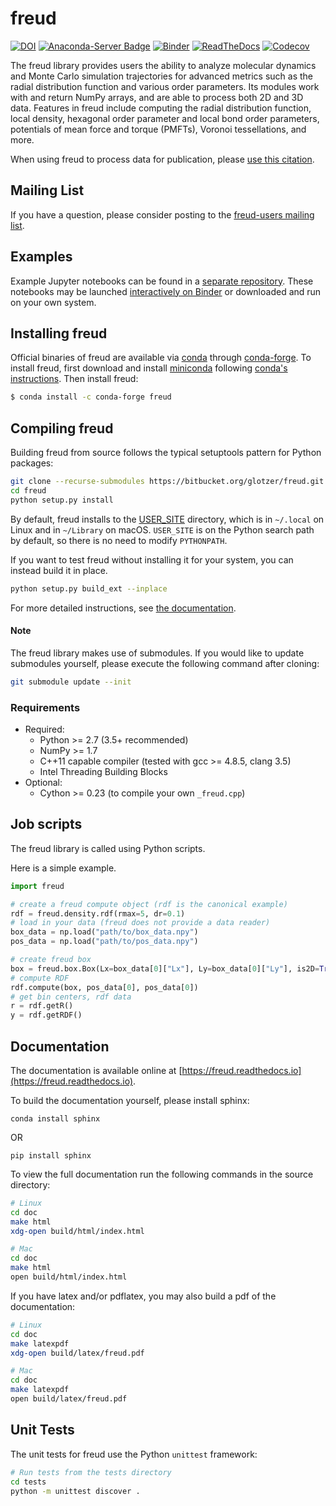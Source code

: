 # freud

[![DOI](https://zenodo.org/badge/DOI/10.5281/zenodo.166564.svg)](https://doi.org/10.5281/zenodo.166564)
[![Anaconda-Server Badge](https://anaconda.org/conda-forge/freud/badges/version.svg)](https://anaconda.org/conda-forge/freud)
[![Binder](https://mybinder.org/badge.svg)](https://mybinder.org/v2/gh/glotzerlab/freud-examples/master?filepath=index.ipynb)
[![ReadTheDocs](https://readthedocs.org/projects/freud/badge/?version=latest)](https://freud.readthedocs.io/en/latest/?badge=latest)
[![Codecov](https://codecov.io/bb/glotzer/freud/branch/master/graph/badge.svg)](https://codecov.io/bb/glotzer/freud)

The freud library provides users the ability to analyze molecular dynamics and Monte Carlo simulation trajectories
for advanced metrics such as the radial distribution function and various order parameters. Its modules work with
and return NumPy arrays, and are able to process both 2D and 3D data. Features in freud include computing the radial
distribution function, local density, hexagonal order parameter and local bond order parameters,
potentials of mean force and torque (PMFTs), Voronoi tessellations, and more.

When using freud to process data for publication, please [use this citation](https://doi.org/10.5281/zenodo.166564).

## Mailing List

If you have a question, please consider posting to the
[freud-users mailing list](https://groups.google.com/forum/#!forum/freud-users).

## Examples

Example Jupyter notebooks can be found in a [separate repository](https://bitbucket.org/glotzer/freud-examples).
These notebooks may be launched [interactively on Binder](https://mybinder.org/v2/gh/glotzerlab/freud-examples/master?filepath=index.ipynb)
or downloaded and run on your own system.

## Installing freud

Official binaries of freud are available via [conda](https://conda.io/docs/) through [conda-forge](https://conda-forge.org/).
To install freud, first download and install [miniconda](https://conda.io/miniconda.html) following
[conda's instructions](https://conda.io/docs/user-guide/install/index.html).
Then install freud:

```bash
$ conda install -c conda-forge freud
```

## Compiling freud

Building freud from source follows the typical setuptools pattern for Python packages:

```bash
git clone --recurse-submodules https://bitbucket.org/glotzer/freud.git
cd freud
python setup.py install
```

By default, freud installs to the [USER_SITE](https://docs.python.org/3/install/index.html) directory, which is in `~/.local` on Linux and in `~/Library` on macOS.
`USER_SITE` is on the Python search path by default, so there is no need to modify `PYTHONPATH`.

If you want to test freud without installing it for your system, you can instead build it in place.

```bash
python setup.py build_ext --inplace
```

For more detailed instructions, see [the documentation](https://freud.readthedocs.io).

#### Note

The freud library makes use of submodules.
If you would like to update submodules yourself, please execute the following command after cloning:

```bash
git submodule update --init
```

### Requirements

* Required:
    * Python >= 2.7 (3.5+ recommended)
    * NumPy >= 1.7
    * C++11 capable compiler (tested with gcc >= 4.8.5, clang 3.5)
    * Intel Threading Building Blocks
* Optional:
    * Cython >= 0.23 (to compile your own `_freud.cpp`)

## Job scripts

The freud library is called using Python scripts.

Here is a simple example.

```python
import freud

# create a freud compute object (rdf is the canonical example)
rdf = freud.density.rdf(rmax=5, dr=0.1)
# load in your data (freud does not provide a data reader)
box_data = np.load("path/to/box_data.npy")
pos_data = np.load("path/to/pos_data.npy")

# create freud box
box = freud.box.Box(Lx=box_data[0]["Lx"], Ly=box_data[0]["Ly"], is2D=True)
# compute RDF
rdf.compute(box, pos_data[0], pos_data[0])
# get bin centers, rdf data
r = rdf.getR()
y = rdf.getRDF()
```

## Documentation

The documentation is available online at [https://freud.readthedocs.io](https://freud.readthedocs.io).

To build the documentation yourself, please install sphinx:

    conda install sphinx

OR

    pip install sphinx

To view the full documentation run the following commands in the source directory:

```bash
# Linux
cd doc
make html
xdg-open build/html/index.html

# Mac
cd doc
make html
open build/html/index.html
```

If you have latex and/or pdflatex, you may also build a pdf of the documentation:

```bash
# Linux
cd doc
make latexpdf
xdg-open build/latex/freud.pdf

# Mac
cd doc
make latexpdf
open build/latex/freud.pdf
```

## Unit Tests

The unit tests for freud use the Python `unittest` framework:

```bash
# Run tests from the tests directory
cd tests
python -m unittest discover .
```
